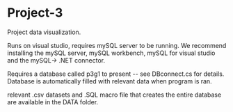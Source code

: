 # Project-3


Project data visualization.

Runs on visual studio, requires mySQL server to be running. We recommend installing the mySQL server, mySQL workbench, mySQL for visual studio and the mySQL-> .NET connector.

Requires a database called p3g1 to present -- see DBconnect.cs for details.
Database is automatically filled with relevant data when program is ran.

relevant .csv datasets and .SQL macro file that creates the entire database are available in the DATA folder.
